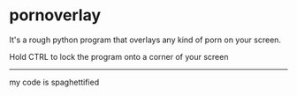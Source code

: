 # pornoverlay
It's a rough python program that overlays any kind of porn on your screen.

Hold CTRL to lock the program onto a corner of your screen

---

my code is spaghettified
